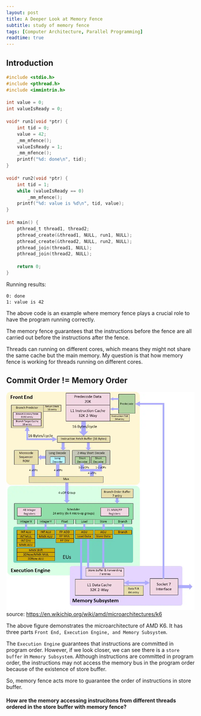 ```yaml
---
layout: post
title: A Deeper Look at Memory Fence
subtitle: study of memory fence
tags: [Computer Architecture, Parallel Programming]
readtime: true
---
```


## Introduction
```c
#include <stdio.h>
#include <pthread.h>
#include <immintrin.h>

int value = 0;
int valueIsReady = 0;

void* run1(void *ptr) {
    int tid = 0;
    value = 42;
    _mm_mfence();
    valueIsReady = 1;
    _mm_mfence();
    printf("%d: done\n", tid);
}

void* run2(void *ptr) {
    int tid = 1;
    while (valueIsReady == 0)
        _mm_mfence();
    printf("%d: value is %d\n", tid, value);
}

int main() {
    pthread_t thread1, thread2;
    pthread_create(&thread1, NULL, run1, NULL);
    pthread_create(&thread2, NULL, run2, NULL);
    pthread_join(thread1, NULL);
    pthread_join(thread2, NULL);

    return 0;
}
```
Running results:
```
0: done
1: value is 42
```

The above code is an example where memory fence plays a crucial role to have the program running correctly. 

The memory fence guarantees that the instructions before the fence are all carried out before the instructions after the fence. 

Threads can running on different cores, which means they might not share the same cache but the main memory. My question is that how memory fence is working for threads running on different cores.

## Commit Order != Memory Order
![k6](../assets/img/memory_fence/K6_block_diagram.webp)
source: https://en.wikichip.org/wiki/amd/microarchitectures/k6

The above figure demonstrates the microarchitecture of AMD K6. It has three parts `Front End, Execution Engine, and Memory Subsystem`. 

The `Execution Engine` guarantees that instructions are committed in program order. However, if we look closer, we can see there is a `store buffer` in `Memory Subsystem`. Although instructions are committed in program order, the instructions may not access the memory bus in the program order because of the existence of store buffer.

So, memory fence acts more to guarantee the order of instructions in store buffer. 

#### How are the memory accessing instrucitons from different threads ordered in the store buffer with memory fence?

